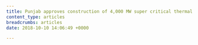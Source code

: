 ```yaml
---
title: Punjab approves construction of 4,000 MW super critical thermal plant
content_type: articles
breadcrumbs: articles
date: 2018-10-10 14:06:49 +0000

---
```

